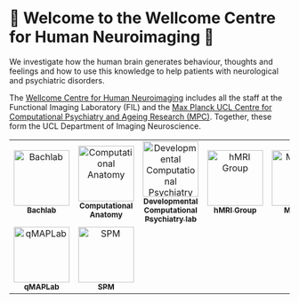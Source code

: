 # :wave: Welcome to the Wellcome Centre for Human Neuroimaging :wave:

We investigate how the human brain generates behaviour, thoughts and feelings and how to use this knowledge to help patients with neurological and psychiatric disorders.

The [Wellcome Centre for Human Neuroimaging](https://www.fil.ion.ucl.ac.uk/) includes all the staff at the Functional Imaging Laboratory (FIL) and the [Max Planck UCL Centre for Computational Psychiatry and Ageing Research (MPC)](https://www.mps-ucl-centre.mpg.de/). Together, these form the UCL Department of Imaging Neuroscience. 

<table>
  <tbody>
    <tr>
      <td align="center"><a href="https://github.com/bachlab"><img src="https://avatars.githubusercontent.com/u/52697529?v=4?s=100" width="100px;" alt="Bachlab"/><br /><sub><b>Bachlab</b></sub></a></td>
      <td align="center"><a href="https://github.com/WTCN-computational-anatomy-group/"><img src="https://avatars.githubusercontent.com/u/30696855?v=4?s=100" width="100px;" alt="Computational Anatomy"/><br /><sub><b>
Computational Anatomy</b></sub></a></td>
      <td align="center"><a href="https://github.com/DevComPsy"><img src="https://avatars.githubusercontent.com/u/42944268?v=4?s=100" width="100px;" alt="
Developmental Computational Psychiatry lab"/><br /><sub><b>Developmental Computational Psychiatry lab</b></sub></a></td>
      <td align="center"><a href="https://github.com/hMRI-group"><img src="https://avatars.githubusercontent.com/u/44682335?v=4?s=100" width="100px;" alt="hMRI Group"/><br /><sub><b>hMRI Group</b></sub></a></td>
      <td align="center"><a href="https://github.com/metacoglab"><img src="https://avatars.githubusercontent.com/u/15927515?v=4?s=100" width="100px;" alt="MetaLab"/><br /><sub><b>MetaLab</b></sub></a></td>
      <td align="center"><a href="https://github.com/FIL-OPMEG/"><img src="https://avatars.githubusercontent.com/u/61747349?v=4?s=100" width="100px;" alt="OPM-MEG Lab"/><br /><sub><b>OPM-MEG Lab</b></sub></a></td>
      <td align="center"><a href="https://github.com/FIL-Physics"><img src="https://avatars.githubusercontent.com/u/18737298?v=4?s=100" width="100px;" alt="Physics"/><br /><sub><b>Physics</b></sub></a></td>
    </tr>
    <tr>
      <td align="center"><a href="https://github.com/qmaplab"><img src="https://avatars.githubusercontent.com/u/42376268?v=4?s=100" width="100px;" alt="qMAPLab"/><br /><sub><b>qMAPLab</b></sub></a></td>
      <td align="center"><a href="https://github.com/spm"><img src="https://avatars.githubusercontent.com/u/14014701?v=4?s=100" width="100px;" alt="SPM"/><br /><sub><b>SPM</b></sub></a></td>
    </tr>
  </tbody>
</table>
